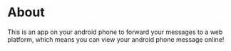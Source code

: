 # About
This is an app on your android phone to forward your messages to a web platform, which means you can view your android phone message online!
